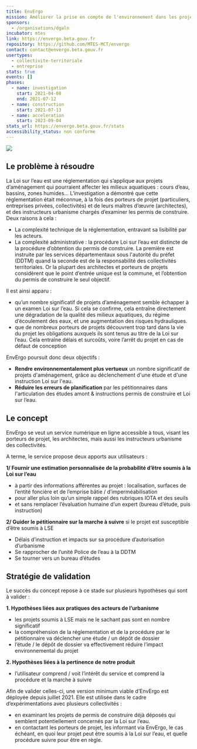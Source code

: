 ```yaml
---
title: EnvErgo
mission: Améliorer la prise en compte de l'environnement dans les projets d'aménagement
sponsors:
  - /organisations/dgaln
incubator: mtes
link: https://envergo.beta.gouv.fr
repository: https://github.com/MTES-MCT/envergo
contact: contact@envergo.beta.gouv.fr
usertypes:
  - collectivite-territoriale
  - entreprise
stats: true
events: []
phases:
  - name: investigation
    start: 2021-04-08
    end: 2021-07-12
  - name: construction
    start: 2021-07-13
  - name: acceleration
    start: 2023-09-04
stats_url: https://envergo.beta.gouv.fr/stats
accessibility_status: non conforme
---
```

![](/img/netlifycms/screenshot.2022-06-22.at.12.46.58.png)

## Le problème à résoudre

La Loi sur l’eau est une réglementation qui s’applique aux projets d’aménagement qui pourraient affecter les milieux aquatiques : cours d’eau, bassins, zones humides...
L’investigation a démontré que cette réglementation était méconnue, à la fois des porteurs de projet (particuliers, entreprises privées, collectivités) et de leurs maîtres d’œuvre (architectes), et des instructeurs urbanisme chargés d’examiner les permis de construire.
Deux raisons à cela :

* La complexité technique de la réglementation, entravant sa lisibilité par les acteurs.
* La complexité administrative : la procédure Loi sur l’eau est distincte de la procédure d’obtention du permis de construire. La première est instruite par les services départementaux sous l'autorité du préfet (DDTM) quand la seconde est de la responsabilité des collectivités territoriales. Or la plupart des architectes et porteurs de projets considèrent que le point d’entrée unique est la commune, et l’obtention du permis de construire le seul objectif.

Il est ainsi apparu :

* qu’un nombre significatif de projets d’aménagement semble échapper à un examen Loi sur l’eau. 
  Si cela se confirme, cela entraîne directement une dégradation de la qualité des milieux aquatiques, du régime d’écoulement des eaux, et une augmentation des risques hydrauliques.
* que de nombreux porteurs de projets découvrent trop tard dans la vie du projet les obligations auxquels ils sont tenus au titre de la Loi sur l’eau. 
  Cela entraîne délais et surcoûts, voire l’arrêt du projet en cas de défaut de conception

EnvErgo poursuit donc deux objectifs :

* **Rendre environnementalement plus vertueux** un nombre significatif de projets d'aménagement, grâce au déclenchement d'une étude et d'une instruction Loi sur l'eau.
* **Réduire les erreurs de planification** par les pétitionnaires dans l'articulation des études amont & instructions permis de construire et Loi sur l’eau.

## Le concept

EnvErgo se veut un service numérique en ligne accessible à tous, visant les porteurs de projet, les architectes, mais aussi les instructeurs urbanisme des collectivités.

A terme, le service propose deux apports aux utilisateurs :

**1/ Fournir une estimation personnalisée de la probabilité d’être soumis à la Loi sur l’eau** 

* à partir des informations afférentes au projet : localisation, surfaces de l’entité foncière et de l’emprise bâtie / d’imperméabilisation
* pour aller plus loin qu’un simple rappel des rubriques IOTA et des seuils
* et sans remplacer l’évaluation humaine d’un expert (bureau d’étude, puis instruction)

**2/ Guider le pétitionnaire sur la marche à suivre** si le projet est susceptible d’être soumis à LSE

* Délais d’instruction et impacts sur sa procédure d’autorisation d’urbanisme
* Se rapprocher de l’unité Police de l’eau à la DDTM
* Se tourner vers un bureau d’études

## Stratégie de validation

Le succès du concept repose à ce stade sur plusieurs hypothèses qui sont à valider :

**1. Hypothèses liées aux pratiques des acteurs de l’urbanisme**

* les projets soumis à LSE mais ne le sachant pas sont en nombre significatif
* la compréhension de la réglementation et de la procédure par le pétitionnaire va déclencher une étude / un dépôt de dossier
* l’étude / le dépôt de dossier va effectivement réduire l’impact environnemental
  du projet

**2. Hypothèses liées à la pertinence de notre produit**

* l’utilisateur comprend / voit l’intérêt du service et comprend la procédure et la marche à suivre

Afin de valider celles-ci, une version minimum viable d’EnvErgo est déployée depuis juillet 2021. Elle est utilisée dans le cadre d’expérimentations avec plusieurs collectivités :

* en examinant les projets de permis de construire déjà déposés qui semblent potentiellement concernés par la Loi sur l’eau.
* en contactant les porteurs de projet, les informant via EnvErgo, le cas échéant, en quoi leur projet peut être soumis à la Loi sur l’eau, et quelle procédure suivre pour être en règle.
